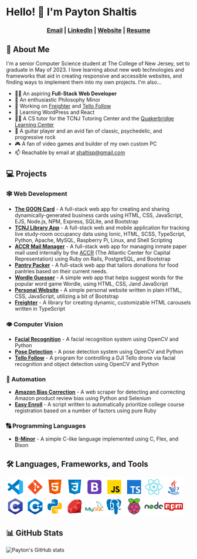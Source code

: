 # Hello! 👋 I'm Payton Shaltis

<div align="center" >

### <a href=mailto:shaltisp@gmail.com title="shaltisp@gmail.com">Email</a> | <a href="https://linkedin.com/in/paytonshaltis" title="paytonshaltis">LinkedIn</a> | <a href="https://paytonshaltis.com" title="paytonshaltis.com">Website</a> | <a href="https://paytonshaltis.com/public/resume.pdf" title="Hosted on paytonshaltis.com">Resume</a>

</div>

## 🧑 About Me

I'm a senior Computer Science student at The College of New Jersey, set to graduate in May of 2023. I love learning about new web technologies and frameworks that aid in creating responsive and accessible websites, and finding ways to implement them into my own projects. I'm also...

- 👨‍💻 An aspiring **Full-Stack Web Developer**
- 🤔 An enthusiastic Philosophy Minor
- 🔭 Working on [Freighter]() and [Tello Follow]()
- 🌱 Learning WordPress and React
- 👨‍🏫 A CS tutor for the TCNJ Tutoring Center and the [Quakerbridge Learning Center](https://www.quaker-bridge.org/#/)
- 🎸 A guitar player and an avid fan of classic, psychedelic, and progressive rock
- 🎮 A fan of video games and builder of my own custom PC
- 📫 Reachable by email at shaltisp@gmail.com

## 💻 Projects

### 🕸 Web Development

- **[The GOON Card]()** - A full-stack web app for creating and sharing dynamically-generated business cards using HTML, CSS, JavaScript, EJS, Node.js, NPM, Express, SQLite, and Bootstrap
- **[TCNJ Library App]()** - A full-stack web and mobile application for tracking live study-room occupancy data using Ionic, HTML, SCSS, TypeScript, Python, Apache, MySQL, Raspberry Pi, Linux, and Shell Scripting
- **[ACCR Mail Manager]()** - A full-stack web app for managing inmate paper mail used internally by the [ACCR](https://www.atlanticcenter.org/) (The Atlantic Center for Capital Representation) using Ruby on Rails, PostgreSQL, and Bootstrap
- **[Pantry Packer]()** - A full-stack web app that tailors donations for food pantries based on their current needs.
- **[Wordle Guesser]()** - A simple web app that helps suggest words for the popular word game Wordle, using HTML, CSS, Jand JavaScript
- **[Personal Website]()** - A simple personal website written in plain HTML, CSS, JavaScript, utilizing a bit of Bootstrap
- **[Freighter]()** - A library for creating dynamic, customizable HTML carousels written in TypeScript

### 👁 Computer Vision

- **[Facial Recognition]()** - A facial recognition system using OpenCV and Python
- **[Pose Detection]()** - A pose detection system using OpenCV and Python
- **[Tello Follow]()** - A program for controlling a DJI Tello drone via facial recognition and object detection using OpenCV and Python

### 🤖 Automation

- **[Amazon Bias Correction]()** - A web scraper for detecting and correcting Amazon product review bias using Python and Selenium
- **[Easy Enroll]()** - A script written to automatically prioritize college course registration based on a number of factors using pure Ruby

### 🔠 Programming Languages

- **[B-Minor]()** - A simple C-like language implemented using C, Flex, and Bison

## 🛠️ Languages, Frameworks, and Tools

<img src="./icons/vscode.svg" style="width: 50px"></img>
<img src="./icons/git.svg" style="width: 50px"></img>
<img src="./icons/html.svg" style="width: 50px"></img>
<img src="./icons/css.svg" style="width: 50px"></img>
<img src="./icons/bootstrap.svg" style="width: 50px"></img>
<img src="./icons/javascript.svg" style="width: 50px"></img>
<img src="./icons/typescript.svg" style="width: 50px"></img>
<img src="./icons/react.svg" style="width: 50px"></img>
<img src="./icons/java.svg" style="width: 50px"></img>
<img src="./icons/c.svg" style="width: 50px"></img>
<img src="./icons/c++.svg" style="width: 50px"></img>
<img src="./icons/python.svg" style="width: 50px"></img>
<img src="./icons/ruby.svg" style="width: 50px"></img>
<img src="./icons/mysql.svg" style="width: 50px"></img>
<img src="./icons/postgresql.svg" style="width: 50px"></img>
<img src="./icons/raspberry-pi.svg" style="width: 50px"></img>
<img src="./icons/nodejs.svg" style="width: 50px"></img>
<img src="./icons/npm.svg" style="width: 50px"></img>

## 📊 GitHub Stats

![Payton's GitHub stats](https://github-readme-stats.vercel.app/api?username=paytonshaltis&show_icons=true&theme=dark)
